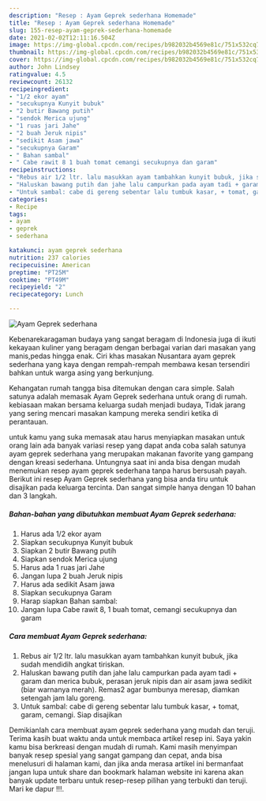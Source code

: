 ```yaml
---
description: "Resep : Ayam Geprek sederhana Homemade"
title: "Resep : Ayam Geprek sederhana Homemade"
slug: 155-resep-ayam-geprek-sederhana-homemade
date: 2021-02-02T12:11:16.504Z
image: https://img-global.cpcdn.com/recipes/b982032b4569e81c/751x532cq70/ayam-geprek-sederhana-foto-resep-utama.jpg
thumbnail: https://img-global.cpcdn.com/recipes/b982032b4569e81c/751x532cq70/ayam-geprek-sederhana-foto-resep-utama.jpg
cover: https://img-global.cpcdn.com/recipes/b982032b4569e81c/751x532cq70/ayam-geprek-sederhana-foto-resep-utama.jpg
author: John Lindsey
ratingvalue: 4.5
reviewcount: 26132
recipeingredient:
- "1/2 ekor ayam"
- "secukupnya Kunyit bubuk"
- "2 butir Bawang putih"
- "sendok Merica ujung"
- "1 ruas jari Jahe"
- "2 buah Jeruk nipis"
- "sedikit Asam jawa"
- "secukupnya Garam"
- " Bahan sambal"
- " Cabe rawit 8 1 buah tomat cemangi secukupnya dan garam"
recipeinstructions:
- "Rebus air 1/2 ltr. lalu masukkan ayam tambahkan kunyit bubuk, jika sudah mendidih angkat tiriskan."
- "Haluskan bawang putih dan jahe lalu campurkan pada ayam tadi + garam dan merica bubuk, perasan jeruk nipis dan air asam jawa sedikit (biar warnanya merah). Remas2 agar bumbunya meresap, diamkan setengah jam lalu goreng."
- "Untuk sambal: cabe di gereng sebentar lalu tumbuk kasar, + tomat, garam, cemangi. Siap disajikan"
categories:
- Recipe
tags:
- ayam
- geprek
- sederhana

katakunci: ayam geprek sederhana 
nutrition: 237 calories
recipecuisine: American
preptime: "PT25M"
cooktime: "PT49M"
recipeyield: "2"
recipecategory: Lunch

---
```



![Ayam Geprek sederhana](https://img-global.cpcdn.com/recipes/b982032b4569e81c/751x532cq70/ayam-geprek-sederhana-foto-resep-utama.jpg)

Kebenarekaragaman budaya yang sangat beragam di Indonesia juga di ikuti kekayaan kuliner yang beragam dengan berbagai varian dari masakan yang manis,pedas hingga enak. Ciri khas masakan Nusantara ayam geprek sederhana yang kaya dengan rempah-rempah membawa kesan tersendiri bahkan untuk warga asing yang berkunjung.




Kehangatan rumah tangga bisa ditemukan dengan cara simple. Salah satunya adalah memasak Ayam Geprek sederhana untuk orang di rumah. kebiasaan makan bersama keluarga sudah menjadi budaya, Tidak jarang yang sering mencari masakan kampung mereka sendiri ketika di perantauan.

untuk kamu yang suka memasak atau harus menyiapkan masakan untuk orang lain ada banyak variasi resep yang dapat anda coba salah satunya ayam geprek sederhana yang merupakan makanan favorite yang gampang dengan kreasi sederhana. Untungnya saat ini anda bisa dengan mudah menemukan resep ayam geprek sederhana tanpa harus bersusah payah.
Berikut ini resep Ayam Geprek sederhana yang bisa anda tiru untuk disajikan pada keluarga tercinta. Dan sangat simple hanya dengan 10 bahan dan 3 langkah.


<!--inarticleads1-->

##### Bahan-bahan yang dibutuhkan membuat Ayam Geprek sederhana:

1. Harus ada 1/2 ekor ayam
1. Siapkan secukupnya Kunyit bubuk
1. Siapkan 2 butir Bawang putih
1. Siapkan sendok Merica ujung
1. Harus ada 1 ruas jari Jahe
1. Jangan lupa 2 buah Jeruk nipis
1. Harus ada sedikit Asam jawa
1. Siapkan secukupnya Garam
1. Harap siapkan  Bahan sambal:
1. Jangan lupa  Cabe rawit 8, 1 buah tomat, cemangi secukupnya dan garam




<!--inarticleads2-->

##### Cara membuat  Ayam Geprek sederhana:

1. Rebus air 1/2 ltr. lalu masukkan ayam tambahkan kunyit bubuk, jika sudah mendidih angkat tiriskan.
1. Haluskan bawang putih dan jahe lalu campurkan pada ayam tadi + garam dan merica bubuk, perasan jeruk nipis dan air asam jawa sedikit (biar warnanya merah). Remas2 agar bumbunya meresap, diamkan setengah jam lalu goreng.
1. Untuk sambal: cabe di gereng sebentar lalu tumbuk kasar, + tomat, garam, cemangi. Siap disajikan




Demikianlah cara membuat ayam geprek sederhana yang mudah dan teruji. Terima kasih buat waktu anda untuk membaca artikel resep ini. Saya yakin kamu bisa berkreasi dengan mudah di rumah. Kami masih menyimpan banyak resep spesial yang sangat gampang dan cepat, anda bisa menelusuri di halaman kami, dan jika anda merasa artikel ini bermanfaat jangan lupa untuk share dan bookmark halaman website ini karena akan banyak update terbaru untuk resep-resep pilihan yang terbukti dan teruji. Mari ke dapur !!!. 
